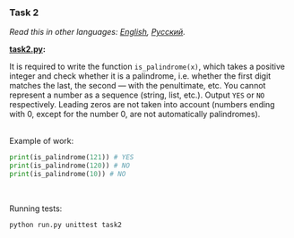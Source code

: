 ### Task 2

*Read this in other languages: [English](README.md), [Русский](README.ru.md).*

<b> [task2.py](./task2.py): </b><br>

It is required to write the function `is_palindrome(x)`, which takes a positive integer and check whether it
is a palindrome, i.e. whether the first digit matches the last, the second — with the penultimate, etc.
You cannot represent a number as a sequence (string, list, etc.). Output `YES` or `NO` respectively.
Leading zeros are not taken into account (numbers ending with 0, except for the number 0, are not automatically
palindromes). <br><br>

Example of work:
```python
print(is_palindrome(121)) # YES
print(is_palindrome(120)) # NO
print(is_palindrome(10)) # NO
```
<br>

Running tests:
```bash
python run.py unittest task2
```